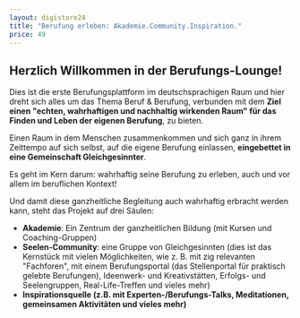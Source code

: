 ```yaml
---
layout: digistore24
title: "Berufung erleben: Akademie.Community.Inspiration."
price: 49
---
```

<h2>Herzlich Willkommen in der&#xA0;<strong>Berufungs-Lounge!</strong>&#xA0;</h2>
<p>Dies ist die erste Berufungsplattform im deutschsprachigen Raum und hier dreht sich alles um das Thema Beruf &amp; Berufung, verbunden mit dem <strong>Ziel einen &quot;echten, wahrhaftigen und nachhaltig wirkenden Raum&quot; f&#xFC;r das Finden und Leben der eigenen Berufung</strong>, zu bieten.</p>
<p>Einen Raum in dem Menschen zusammenkommen und sich ganz in ihrem Zeittempo auf sich selbst, auf die eigene Berufung einlassen, <strong>eingebettet in eine Gemeinschaft Gleichgesinnter</strong>.</p>
<p>Es geht im Kern darum: wahrhaftig seine Berufung zu erleben, auch und vor allem im beruflichen Kontext! &#xA0;</p>
<p>Und damit diese ganzheitliche Begleitung auch wahrhaftig erbracht werden kann, steht das Projekt auf drei S&#xE4;ulen:</p>
<ul><li><strong>Akademie</strong>: Ein Zentrum der ganzheitlichen Bildung (mit Kursen und Coaching-Gruppen)</li>
<li><strong>Seelen-Community</strong>: eine Gruppe von Gleichgesinnten (dies ist das Kernst&#xFC;ck mit vielen M&#xF6;glichkeiten, wie z. B. mit zig relevanten &quot;Fachforen&quot;, mit einem Berufungsportal (das Stellenportal f&#xFC;r praktisch gelebte Berufungen), Ideenwerk- und Kreativst&#xE4;tten, Erfolgs- und Seelengruppen, Real-Life-Treffen und vieles mehr)</li>
<li><strong><strong>Inspirationsquelle</strong> (z.B. mit Experten-/Berufungs-Talks, Meditationen, gemeinsamen Aktivit&#xE4;ten und vieles mehr)</strong></li>
</ul><div>&#xA0;</div>
<h5>&#xA0;</h5>